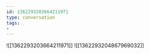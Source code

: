 ```yaml
---
id: 1362293203664211971
type: conversation
tags:
- 
---
```

![[1362293203664211971]]
![[1362293204867969032]]

